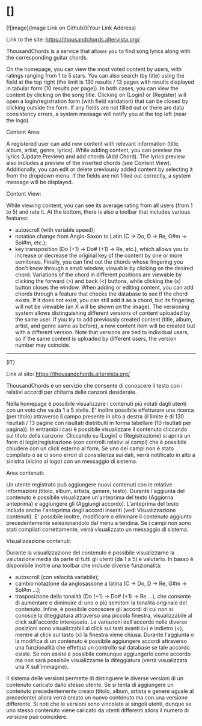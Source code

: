 # [![<img src="https://github.com/user-attachments/assets/63677978-40a2-4d8e-8329-c3438a90edd2">](https://thousandchords.altervista.org/)]
[![image](Image Link on Github)](Your Link Address)



Link to the site: https://thousandchords.altervista.org/

ThousandChords is a service that allows you to find song lyrics along with the corresponding guitar chords.

On the homepage, you can view the most voted content by users, with ratings ranging from 1 to 5 stars. 
You can also search (by title) using the field at the top right (the limit is 130 results / 13 pages with results displayed in tabular form (10 results per page)). 
In both cases, you can view the content by clicking on the song title. Clicking on (Login) or (Register) will open a login/registration form (with field validation) 
that can be closed by clicking outside the form. If any fields are not filled out or there are data consistency errors, a system message will notify you at the top left (near the logo).

Content Area:

A registered user can add new content with relevant information (title, album, artist, genre, lyrics). 
While adding content, you can preview the lyrics (Update Preview) and add chords (Add Chord). 
The lyrics preview also includes a preview of the inserted chords (see Content View). 
Additionally, you can edit or delete previously added content by selecting it from the dropdown menu. 
If the fields are not filled out correctly, a system message will be displayed.

Content View:

While viewing content, you can see its average rating from all users (from 1 to 5) and rate it. 
At the bottom, there is also a toolbar that includes various features:
- autoscroll (with variable speed);
- notation change from Anglo-Saxon to Latin (C -> Do, D -> Re, G#m -> Sol#m, etc.);
- key transposition (Do (+1) -> Do# (+1) -> Re, etc.), which allows you to increase or decrease the original key of the content by one or more semitones.
Finally, you can find out the chords whose fingering you don't know through a small window, viewable by clicking on the desired chord. Variations of the chord in different positions are viewable by clicking the forward (>) and back (<) buttons, while clicking the (x) button closes the window. When adding or editing content, you can add chords through a feature that checks the database to see if the chord exists. If it does not exist, you can still add it as a chord, but its fingering will not be viewable (an X will be shown on the image).
The versioning system allows distinguishing different versions of content uploaded by the same user. If you try to add previously created content (title, album, artist, and genre same as before), a new content item will be created but with a different version. Note that versions are tied to individual users, so if the same content is uploaded by different users, the version number may coincide.

_______________________________________________________________________________________________________________________________

(IT)

Link al sito: https://thousandchords.altervista.org/

ThousandChords è un servizio che consente di conoscere il testo con i relativi accordi per chitarra delle canzoni desiderate.

Nella homepage è possibile visualizzare i contenuti più votati dagli utenti con un voto che va da 1 a 5 stelle. 
E' inoltre possibile effetturare una ricerca (per titolo) attraverso il campo presente in alto a destra 
(il limite è di 130 risultati / 13 pagine con risultati distribuiti in forma tabellare (10 risultati per pagina)).
In entrambi i casi è possibile visualizzare il contenuto cliccando sul titolo della canzone.
Cliccando su (Login) o (Registrazione) si aprirà un form di login/registrazione (con controlli relativi ai campi) 
che è possibile chiudere con un click esterno al form. Se uno dei campi non è stato compilato o se ci sono errori
di consistenza sui dati, verrà notificato in alto a sinistra (vicino al logo) con un messaggio di sistema.

Area contenuti:

Un utente registrato può aggiungere nuovi contenuti con le relative informazioni (titolo, album, artista, genere, testo).
Durante l'aggiunta del contenuto è possibile visualizzare un'anteprima del testo (Aggiorna anteprima) 
e aggiungere gli (Aggiungi accordo). 
L'anteprima del testo include anche l'anteprima degli accordi inseriti (vedi Visualizzazione contenuti).
E' possibile inoltre, modificare o eliminare il contenuto aggiunto precedentemente selezionandolo dal menu a tendina.
Se i campi non sono stati compilati correttamente, verrà visualizzato un messaggio di sistema.

Visualizzazione contenuti:

Durante la visualizzazione del contenuto è possibile visualizzarne la valutazione media da parte di tutti 
gli utenti (da 1 a 5) e valutarlo. 
In basso è disponibile inoltre una toolbar che include diverse funzionalità:
- autoscroll (con velocità variabile);
- cambio notazione da anglosassone a latina (C -> Do, D -> Re, G#m -> Sol#m ...);
- trasposizione della tonalità (Do (+1) -> Do# (+1) -> Re ...), che consente di aumentare o diminuire di uno o più semitoni 
la tonalità originale del contenuto.
Infine, è possibile conoscere gli accordi di cui non si conosce la diteggiatura attraverso una piccola finestra, 
visualizzabile al click sull'accordo interessato. Le variazioni dell'accordo nelle diverse posizioni sono visualizzabili 
al click sui tasti avanti (>) e indietro (<), mentre al click sul tasto (x) la finestra viene chiusa.
Durante l'aggiunta o la modifica di un contenuto è possibile aggiungere accordi attraverso una funzionalità 
che effettua un controllo sul database se tale accordo esiste. Se non esiste è possibile comunque aggiungerlo come accordo
ma non sarà possibile visualizzarne la diteggiatura (verrà visualizzata una X sull'immagine).

Il sistema delle versioni permette di distinguere le diverse versioni di un contenuto caricato dallo stesso utente.
Se si tenta di aggiungere un contenuto precedentemente creato (titolo, album, artista e genere uguale al precedente) 
allora verrà creato un nuovo contenuto ma con una versione differente. Si noti che le versioni sono vincolate ai singoli 
utenti, dunque se uno stesso contenuto viene caricato da utenti differenti allora il numero di versione può coincidere.

